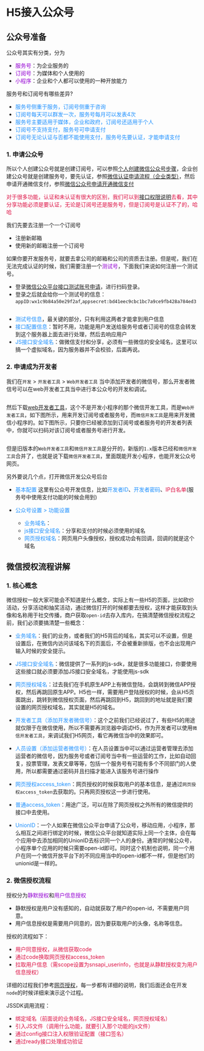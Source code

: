 # H5接入公众号

## 公众号准备
公众号其实有分类，分为
+ <font color=#9400D3>服务号</font>：为企业服务的
+ <font color=#9400D3>订阅号</font>：为媒体和个人使用的
+ <font color=#9400D3>小程序</font>：企业和个人都可以使用的一种开放能力

服务号和订阅号有哪些差异?
+ <font color=#1E90FF>服务号侧重于服务，订阅号侧重于咨询</font>
+ <font color=#1E90FF>订阅号每天可以群发一次，服务号每月可以发表4次</font>
+ <font color=#1E90FF>服务号主要适用于媒体，企业和政府，订阅号还适用于个人</font>
+ <font color=#1E90FF>订阅号不支持支付，服务号可申请支付</font>
+ <font color=#1E90FF>订阅号无论认证与否都不能使用支付，服务号先要认证，才能申请支付</font>

### 1. 申请公众号
所以个人创建公众号就是创建订阅号，可以参照[个人创建微信公众号步骤](https://www.imooc.com/article/279586)，企业创建公众号就是创建服务号，要先认证，参照[微信认证申请流程（企业类型）](https://www.imooc.com/article/281154)，然后申请开通微信支付，参照[微信公众号申请开通微信支付](https://www.imooc.com/article/280958)

<font color=#DD1144>对于很多功能，认证和未认证有很大的区别，我们可以到[接口权限说明](https://developers.weixin.qq.com/doc/offiaccount/Getting_Started/Explanation_of_interface_privileges.html)去看，其中分享功能必须是要认证，无论是订阅号还是服务号，但是订阅号是认证不了的，哈哈</font>

我们先要去注册一个一个订阅号
+ 注册新邮箱
+ 使用新的邮箱注册一个订阅号

如果你要开发服务号，就要去拿公司的邮箱和公司的资质去注册。但是呢，我们在无法完成认证的时候，我们需要注册一个<font color=#9400D3>测试号</font>，下面我们来说如何注册一个测试号。

+ 登录[微信公众平台接口测试账号申请](http://mp.weixin.qq.com/debug/cgi-bin/sandbox?t=sandbox/login)，进行扫码登录。
+ 登录之后就会给你一个测试号的信息：`appID:wx1c9b84a50e29f2af`,`appsecret:bd41eec9cbc1bc7a9ce9fb428a784ed3`

<img :src="$withBase('/weixin_zhifu_6.png')" alt="">

+ <font color=#1E90FF>测试号信息</font>，最关键的部分，只有利用这两者才能拿到用户信息
+ <font color=#1E90FF>接口配置信息</font>：暂时不用，功能是用户发送给服务号或者订阅号的信息会转发到这个服务器上面去进行处理，然后去响应用户
+ <font color=#1E90FF>JS接口安全域名</font>：做微信支付和分享，必须有一些微信的安全域名，这里可以搞一个虚拟域名，因为服务器并不会校验，后面再说。

### 2. 申请成为开发者
我们在`开发` > `开发者工具` > `Web开发者工具` 当中添加开发者的微信号，那么开发者微信号可以在web开发者工具当中进行本公众号的开发和调试。

<img :src="$withBase('/weixin_zhifu_8.png')" alt="">

然后下载[web开发者工具](https://developers.weixin.qq.com/doc/offiaccount/OA_Web_Apps/Web_Developer_Tools.html)，这个不是开发小程序的那个微信开发工具，而是`Web开发者工具`，如下图所示，用来开发订阅号或者服务号，而`微信开发工具`是用来开发微信小程序的。如下图所示，只要你已经被添加到订阅号或者服务号的开发者列表中，你就可以扫码对该订阅号或者服务号进行开发。

<img :src="$withBase('/weixin_zhifu_7.png')" alt="">

但是旧版本的`Web开发者工具`和`微信开发工具`是分开的，新版的`1.x`版本已经和`微信开发工具`合并了，也就是说下载`微信开发者工具`，里面既能开发小程序，也能开发公众号网页。


另外要说几个点，打开微信开发公众号后台
+ <font color=#1E90FF>基本配置</font>
	这里有公众号开发信息，比如<font color=#1E90FF>开发者ID</font>、<font color=#1E90FF>开发者密码</font>、<font color=#DD1144>IP白名单</font>(服务号中使用支付功能的时候会用到)

+ <font color=#1E90FF>公众号设置 > 功能设置</font>
	+ <font color=#1E90FF>业务域名</font>：
	+ <font color=#1E90FF>js接口安全域名</font>：分享和支付的时候必须使用的域名
	+ <font color=#1E90FF>网页授权域名</font>：网页用户头像授权，授权成功会有回调，回调的就是这个域名

## 微信授权流程讲解
### 1. 核心概念
微信授权一般大家可能会不知道是什么概念，实际上有一些H5的页面，比如砍价活动，分享活动和抽奖活动，通过微信打开的时候都要去授权，这样才能获取到头像和名称用于社交传播，商户获取`open-id`去存入库内，在搞清楚微信授权流程之前，我们必须要搞清楚一些概念：

+ <font color=#1E90FF>业务域名</font>：我们的业务，或者我们的H5背后的域名，其实可以不设置，但是设置后，在微信内访问该域名下的页面后，不会被重新排版，也不会出现用户输入时候的安全提示。

+ <font color=#1E90FF>JS接口安全域名</font>：微信提供了一系列的js-sdk，就是很多功能接口，你要使用这些接口就必须要添加JS接口安全域名，才能使用js-sdk	

+ <font color=#1E90FF>网页授权域名</font>：过去我们在手机原生APP上有微信登陆，会跳转到微信APP授权，然后再跳回原生APP。H5也一样，需要用户登陆授权的时候，会从H5页面跳出，跳转到微信授权页面，然后再跳回到H5，跳回到的地址就是我们要设置的网页授权域名，其实就是H5的域名。

+ <font color=#1E90FF>开发者工具（添加开发者微信号）</font>：这个之前我们已经说过了，有些H5的用途就仅限于在微信使用，所以不需要再浏览器中调试H5，作为开发者可以使用`微信开发者工具`，来调试我们H5网页，看它再微信当中的效果即可。

+ <font color=#1E90FF>人员设置（添加运营者微信号）</font>：在人员设置当中可以通过运营者管理去添加运营者的微信号，因为服务号或者订阅号当中有一些运营的工作，比如自动回复，投票管理，发表文章等等，包括一个服务号有可能有多个不同部门的人使用，所以都需要通过密码并且扫描才能进入该服务号进行操作

+ <font color=#1E90FF>网页授权access_token</font>：网页授权的时候获取用户的基本信息，是通过`网页授权access_token`去获取的。只再网页授权这一步进行使用。

+ <font color=#1E90FF>普通access_token</font>：用途广泛，可以在除了网页授权之外所有的微信提供的接口中去使用。

+ <font color=#1E90FF>UnionID</font>：一个人如果在微信公众平台申请了公众号，移动应用，小程序，那么相互之间进行绑定的时候，微信公众平台就知道实际上同一个主体，会在每个应用中去添加相同的UnionID去标识同一个人的身份。通常的时候公众号，小程序单个应用的时候只需要open-id即可。同时这个机制也说明，同一个用户在同一个微信开放平台下的不同应用当中的open-id都不一样，但是他们的unionid是一样的。

### 2. 微信授权流程
授权分为<font color=#9400D3>静默授权</font>和<font color=#9400D3>用户信息授权</font>

+ 静默授权是用户没有感知的，自动就获取了用户的open-id，不需要用户同意。
+ 用户信息授权是需要用户同意的，因为要获取用户的头像，名称等信息。

授权的流程如下：
+ <font color=#DD1144>用户同意授权，从微信获取code</font>
+ <font color=#DD1144>通过code换取网页授权access_token</font>
+ <font color=#DD1144>拉取用户信息（需scope设置为snsapi_userinfo，也就是从静默授权变为用户信息授权）</font>

详细的过程我们参考[网页授权](https://developers.weixin.qq.com/doc/offiaccount/OA_Web_Apps/Wechat_webpage_authorization.html)，每一步都有详细的说明，我们后面还会在开发`node`的时候详细来演示这个过程。


JSSDK调用流程：
+ <font color=#DD1144>绑定域名（前面说的业务域名，JS接口安全域名，网页授权域名）</font>
+ <font color=#DD1144>引入JS文件（调用什么功能，就要引入那个功能的js文件）</font>
+ <font color=#DD1144>通过config接口注入权限验证配置（接口签名）</font>
+ <font color=#DD1144>通过ready接口处理成功验证</font>